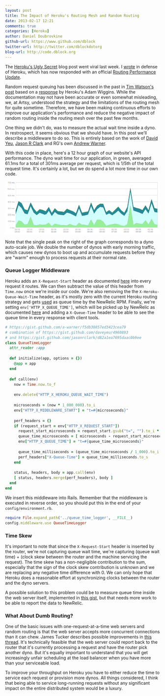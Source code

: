 ```yaml
---
layout: post
title: The Impact of Heroku's Routing Mesh and Random Routing
date: 2013-02-17 12:21
comments: true
categories: [Heroku]
author: Daniel Doubrovkine
github-url: https://www.github.com/dblock
twitter-url: http://twitter.com/dblockdotorg
blog-url: http://code.dblock.org
---
```


The [Heroku's Ugly Secret](http://rapgenius.com/James-somers-herokus-ugly-secret-lyrics) blog post went viral last week. I [wrote](http://code.dblock.org/in-defense-of-heroku) in defense of Heroku, which has now responded with an official [Routing Performance Update](https://blog.heroku.com/archives/2013/2/16/routing_performance_update/). 

Random request queuing has been discussed in the past in [Tim Watson's post](http://tiwatson.com/blog/2011-2-17-heroku-no-longer-using-a-global-request-queue) based on a [response](https://groups.google.com/forum/?fromgroups=#!msg/heroku/8eOosLC5nrw/Xy2j7GapebIJ) by Heroku's Adam Wiggins. While the documentation may not have been accurate or even somewhat misleading, we, at Artsy, understood the strategy and the limitations of the routing mesh for quite sometime. Therefore, we have been making continuous efforts to improve our application's performance and reduce the negative impact of random routing inside the routing mesh over the past few months.

One thing we didn't do, was to measure the actual wait time inside a dyno. In restrospect, it seems obvious that we should have. In this post we'll describe a middleware to do so. This is entirely based on the work of [David Yeu](https://gist.github.com/daveyeu/4960893), [Jason R Clark](https://gist.github.com/jasonrclark/d82a1ea7695daac0b9ee) and RG's own [Andrew Warner](https://gist.github.com/a-warner/f5db30857ed3423cea79).

With this code in place, here's a 12 hour graph of our website's API performance. The dyno wait time for our application, in green, averaged 61.1ms for a total of 301ms average per request, which is 1/5th of the total request time. It's certainly a lot, but we do spend a lot more time in our own code.

<img src="/images/2013-02-17-impact-of-heroku-routing-mesh-and-random-routing/newrelic-12-hours.png">

Note that the single peak on the right of the graph corresponds to a dyno auto-scale job. We double the number of dynos with early morning traffic, which causes new dynos to boot up and accumulate requests before they are "warm" enough to process requests at their normal rate.

<!-- more -->

### Queue Logger Middleware

Heroku adds an `X-Request-Start` header as documented [here](https://devcenter.heroku.com/articles/http-routing) into every request it routes. We can then subtract the value of this header from `Time.now` once we're inside our code. We're also removing the the `X-Heroku-Queue-Wait-Time` header, as it's mostly zero with the current Heroku routing strategy and gets [used](https://github.com/newrelic/rpm/blame/master/lib/new_relic/agent/instrumentation/queue_time.rb#L90) as queue time by the NewRelic RPM. Finally, we're setting `env['HTTP_X_QUEUE_TIME']`, which will be picked up by NewRelic as documented [here](https://newrelic.com/docs/features/tracking-front-end-time) and adding a `X-Queue-Time` header to be able to see the queue time in every response with client tools.

```ruby config/queue_time_logger.rb
# https://gist.github.com/a-warner/f5db30857ed3423cea79
# combination of https://gist.github.com/daveyeu/4960893
# and https://gist.github.com/jasonrclark/d82a1ea7695daac0b9ee
class QueueTimeLogger
  attr_reader :app

  def initialize(app, options = {})
    @app = app
  end

  def call(env)
    now = Time.now.to_f

    env.delete("HTTP_X_HEROKU_QUEUE_WAIT_TIME")

    microseconds = (now * 1_000_000).to_i
    env["HTTP_X_MIDDLEWARE_START"] = "t=#{microseconds}"

    perf_headers = {}
    if (request_start = env["HTTP_X_REQUEST_START"])
      request_start_microseconds = request_start.gsub("t=", "").to_i * 1_000
      queue_time_microseconds = [ microseconds - request_start_microseconds, 0 ].max
      env["HTTP_X_QUEUE_TIME"] = "t=#{queue_time_microseconds}"

      queue_time_milliseconds = (queue_time_microseconds / 1_000).to_i
      perf_headers["X-Queue-Time"] = queue_time_milliseconds.to_s
    end

    status, headers, body = app.call(env)
    [ status, headers.merge(perf_headers), body ]
  end
end
```

We insert this middleware into Rails. Remember that the middleware is executed in reverse order, so you should put this in the end of your `config/environment.rb`.

```ruby config/environment.rb
require File.expand_path('../queue_time_logger', __FILE__)
config.middleware.use QueueTimeLogger
```

### Time Skew

It's important to note that since the `X-Request-Start` header is inserted by the router, we're not capturing queue wait time, we're capturing (queue wait time) + (clock skew between the router and the machine servicing the request). The time skew has a non-negligible contribution to the sum, especially that the sign of the clock skew contribution is unknown and we are replacing any negative time difference with 0. We can only hope that Heroku does a reasonable effort at synchronizing clocks between the router and the dyno servers.

A possible solution to this problem could be to measure queue time inside the web server itself, implemented in [this gist](https://gist.github.com/dblock/4967551), but that needs more work to be able to report the data to NewRelic.

### What About Dumb Routing?

One of the basic issues with one-request-at-a-time web servers and random routing is that the web server accepts more concurrent connections than it can chew. James Tucker describes possible improvements in [this thread](https://groups.google.com/d/msg/thin-ruby/7p5BHt5j7M4/KtubwDr0wakJ). It's technically feasible that the web server could report back to the router that it's currently processing a request and have the router pick another dyno. But it's equally important to understand that you will get increasingly unfair scheduling at the load balancer when you have more than your serviceable load. 

To improve your throughput on Heroku you have to either reduce the time to service each request or provision more dynos. All things considered, I think that being able to service long-running requests without any significant impact on the entire distributed system would be a luxury.
